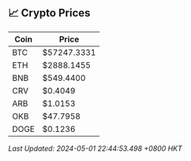 ## 📈 Crypto Prices

| Coin | Price |
| ---- | ----- |
| BTC | $57247.3331 |
| ETH | $2888.1455 |
| BNB | $549.4400 |
| CRV | $0.4049 |
| ARB | $1.0153 |
| OKB | $47.7958 |
| DOGE | $0.1236 |

_Last Updated: 2024-05-01 22:44:53.498 +0800 HKT_